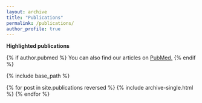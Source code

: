 ```yaml
---
layout: archive
title: "Publications"
permalink: /publications/
author_profile: true
---
```


**Highlighted publications**

{% if author.pubmed %}
  You can also find our articles on <u><a href="{{author.pubmed}}">PubMed</a>.</u>
{% endif %}

{% include base_path %}

{% for post in site.publications reversed %}
  {% include archive-single.html %}
{% endfor %}
